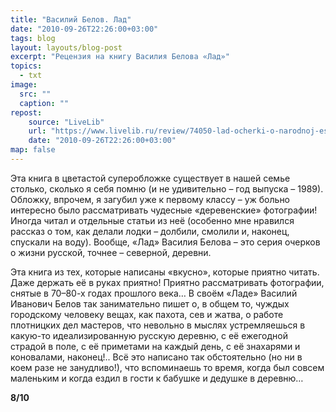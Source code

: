 ```yaml
---
title: "Василий Белов. Лад"
date: "2010-09-26T22:26:00+03:00"
tags: blog
layout: layouts/blog-post
excerpt: "Рецензия на книгу Василия Белова «Лад»"
topics:
  - txt
image:
  src: ""
  caption: ""
repost:
    source: "LiveLib"
    url: "https://www.livelib.ru/review/74050-lad-ocherki-o-narodnoj-estetike-vasilij-belov"
    date: "2010-09-26T22:26:00+03:00"
map: false
---
```


<p class="drop-cap">
Эта книга в цветастой суперобложке существует в нашей семье столько, 
сколько я себя помню (и не удивительно – год выпуска – 1989). Обложку, впрочем, я загубил уже к первому классу – уж больно интересно было рассматривать чудесные «деревенские» фотографии! Иногда читал и отдельные статьи из неё (особенно мне нравился рассказ о том, как делали лодки – долбили, смолили и, наконец, спускали на воду). Вообще, «Лад» Василия Белова – это серия очерков о жизни русской, точнее –
северной, деревни.
</p>

Эта книга из тех, которые написаны «вкусно», которые приятно читать. Даже держать её в руках приятно! Приятно рассматривать фотографии, снятые в 70–80-х годах прошлого века… В своём «Ладе» Василий Иванович Белов так занимательно пишет о, в общем то, чуждых городскому человеку вещах, как пахота, сев и жатва, о работе плотницких дел мастеров, что невольно в мыслях устремляешься в какую-то идеализированную русскую деревню, с её ежегодной страдой в поле, с её приметами на каждый день, с её знахарями и коновалами, наконец!.. Всё это написано так обстоятельно (но ни в коем разе не занудливо!), что вспоминаешь то время, когда был совсем маленьким и когда ездил в гости к бабушке и дедушке в деревню…

**8/10**
